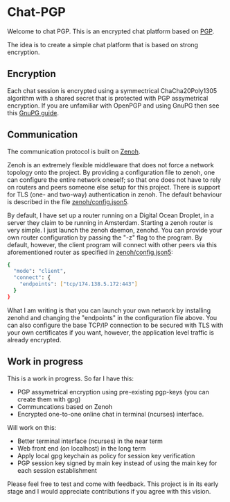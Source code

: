 # Chat-PGP

Welcome to chat PGP. This is an encrypted chat platform based on [PGP](https://en.wikipedia.org/wiki/Pretty_Good_Privacy).

The idea is to create a simple chat platform that is based on strong encryption. 

## Encryption

Each chat session is encrypted using a symmectrical ChaCha20Poly1305 algorithm
with a shared secret that is protected with PGP assymetrical
encryption. If you are unfamiliar with OpenPGP and using GnuPG then see this [GnuPG guide](https://www.gnupg.org/gph/en/manual/c14.html). 

## Communication

The communication protocol is built on [Zenoh](https://github.com/eclipse-zenoh/zenoh).

Zenoh is an extremely flexible middleware that does not force a network topology onto
the project. By providing a configuration file to zenoh, one can configure the entire network oneself; 
so that one does not have to rely on routers and peers someone else setup for
this project. There is support for TLS (one- and two-way) authentication in zenoh. The default behaviour is described in the file [zenoh/config.json5](https://github.com/Ricardicus/chat-pgp/blob/master/zenoh/config.json5). 

By default, I have set up a router running on a Digital Ocean Droplet, in a server they claim to be running in Amsterdam.
Starting a zenoh router is very simple. I just launch the zenoh daemon, zenohd.
You can provide your own router configuration by passing the "-z" flag to the program.
By default, however, the client program will connect with other peers via this aforementioned router as specified in [zenoh/config.json5](https://github.com/Ricardicus/chat-pgp/blob/master/zenoh/config.json5): 
```bash
{
  "mode": "client",
  "connect": {
    "endpoints": ["tcp/174.138.5.172:443"]
  }
}
```

What I am writing is that you can launch your own network by installing zenohd and changing the "endpoints" in the configuration file above.
You can also configure the base TCP/IP connection to be secured with TLS with your own certificates if you want, however, the application level traffic is already encrypted.

## Work in progress

This is a work in progress. So far I have this:

- PGP assymetrical encryption using pre-existing pgp-keys (you can create them with gpg)
- Communcations based on Zenoh
- Encrypted one-to-one online chat in terminal (ncurses) interface.

Will work on this:

- Better terminal interface (ncurses) in the near term
- Web front end (on localhost) in the long term
- Apply local gpg keychain as policy for session key verification
- PGP session key signed by main key instead of using the main key for each session establishment

Please feel free to test and come with feedback. This project is in its early stage
and I would appreciate contributions if you agree with this vision.

